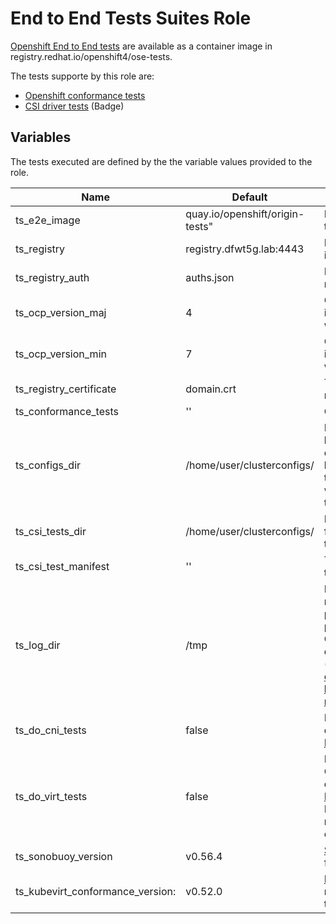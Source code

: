 # End to End Tests Suites Role

[Openshift End to End tests](https://github.com/openshift/openshift-tests) are available as a container image in registry.redhat.io/openshift4/ose-tests.

The tests supporte by this role are:
 - [Openshift conformance tests](https://github.com/openshift/openshift-tests)
 - [CSI driver tests](https://redhat-connect.gitbook.io/openshift-badges/badges/container-storage-interface-csi-1/workflow/test-environment) (Badge)

## Variables

The tests executed are defined by the the variable values provided to the role.

Name                               | Default                                    | Description
---------------------------------- | ------------------------------------------ | -------------------------------------------------------------
ts\_e2e\_image                     | quay.io/openshift/origin-tests"            | Image used to execute the tests
ts\_registry                       | registry.dfwt5g.lab:4443                   | Registry used to pull/push images the required images
ts\_registry\_auth                 | auths.json                                 | File with pull secrets for the registries
ts\_ocp\_version\_maj              | 4                                          | OCP version major number, it is recommended to match with the target cluster version
ts\_ocp\_version\_min              | 7                                          | OCP version minor number, it is recommended to match with the target cluster version
ts\_registry\_certificate          | domain.crt                                 | TLS certificate for the registry, if required
ts\_conformance\_tests             | ''                                         | Conformance test to execute
ts\_configs\_dir                   | /home/user/clusterconfigs/                 | Directory that hosts the kubeconfig files and other cluster files that may need to be passed mounted in the test container. This directory will be also used to store the test results.
ts\_csi\_tests\_dir                | /home/user/clusterconfigs/                 | Directory that hosts additional files required during the testing
ts\_csi\_test\_manifest            | ''                                         | Test manifest to be used for the CSI driver tests
ts_log_dir                         | /tmp                                       | Directory where the logs and results will be stored. If provided, the CSI tests will be provided as described in the Openshift Badges documentation](https://redhat-connect.gitbook.io/openshift-badges/badges/container-network-interface-csi)
ts_do_cni_tests                    | false                                      | Executes the CNI tests as described in the [Openshift Badges documentation](https://redhat-connect.gitbook.io/openshift-badges/badges/container-network-interface-cni)
ts_do_virt_tests                   | false                                      | Execute the Kubevirt Conformance tests as described in the [Openshift Badges documentation](https://redhat-connect.gitbook.io/openshift-badges/badges/container-network-interface-cnii). Hyperconverged operator must be installed on the cluster.
ts_sonobuoy_version                | v0.56.4                                    | [Sonobuoy](https://sonobuoy.io/) version to be used for the tests
ts_kubevirt_conformance_version:   | v0.52.0                                    | [Kubevirt](https://github.com/kubevirt/kubevirt/releases/) conformance release to be used for the tests
